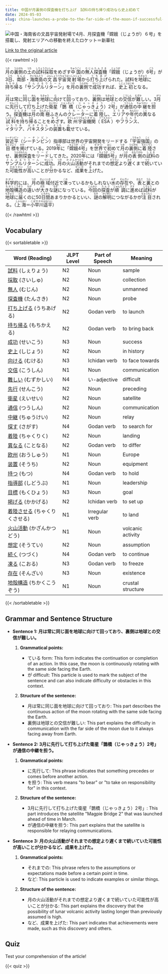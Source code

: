 ```yaml
---
title: 中国が月裏側の探査機を打ち上げ　試料の持ち帰り成功なら史上初めて
date: 2024-05-03
slug: china-launches-a-probe-to-the-far-side-of-the-moon-if-successful-in-returning-samples-it-will-be-the-first-time-in-history
---
```


![中国・海南省の文昌宇宙発射場で4月、月探査機「嫦娥（じょうが）６号」を搭載し、発射エリアへの移動を終えたロケット＝新華社](https://www.asahicom.jp/imgopt/img/e4a1d720ba/comm_L/AS20240503002455.jpg "中国・海南省の文昌宇宙発射場で4月、月探査機「嫦娥（じょうが）６号」を搭載し、発射エリアへの移動を終えたロケット＝新華社")

[Link to the original article](https://asahi.com/articles/ASS523R11S52UHBI02TM.html?iref=comtop_7_02)

{{< rawhtml >}}
<p><ruby>月<rt>つき</rt></ruby>の<ruby>裏側<rt>うらがわ</rt></ruby>の<ruby>土<rt>つち</rt></ruby>の<ruby>試料<rt>しりょう</rt></ruby><ruby>採取<rt>さいしゅ</rt></ruby>をめざす<ruby>中国<rt>ちゅうごく</rt></ruby>の<ruby>無人<rt>むじん</rt></ruby><ruby>探査機<rt>たんさき</rt></ruby>「<ruby>嫦娥<rt>じょうが</rt></ruby>（じょうが）6<ruby>号<rt>ごう</rt></ruby>」が3<ruby>日<rt>にち</rt></ruby>、<ruby>南部<rt>なんぶ</rt></ruby>・<ruby>海南島<rt>かいなんとう</rt></ruby>の<ruby>文昌<rt>ぶんしょう</rt></ruby><ruby>宇宙<rt>うちゅう</rt></ruby><ruby>発射場<rt>はっしゃじょう</rt></ruby>から<ruby>打ち上げ<rt>うちあげ</rt></ruby>られた。試料を<ruby>地球<rt>ちきゅう</rt></ruby>に<ruby>持ち帰<rt>もちかえ</rt></ruby>る「<ruby>サンプルリターン<rt>さんぷるりたーん</rt></ruby>」を<ruby>月<rt>つき</rt></ruby>の<ruby>裏側<rt>うらがわ</rt></ruby>で<ruby>成功<rt>せいこう</rt></ruby>すれば、<ruby>史上<rt>しじょう</rt></ruby><ruby>初<rt>はじめ</rt></ruby>となる。</p>

<p><ruby>月<rt>つき</rt></ruby>は常に<ruby>同<rt>おな</rt></ruby>じ<ruby>面<rt>めん</rt></ruby>を<ruby>地球<rt>ちきゅう</rt></ruby>に<ruby>向<rt>む</rt></ruby>けて<ruby>回<rt>まわ</rt></ruby>っており、<ruby>裏側<rt>うらがわ</rt></ruby>は<ruby>地球<rt>ちきゅう</rt></ruby>との<ruby>交信<rt>こうしん</rt></ruby>が<ruby>難<rt>むずか</rt></ruby>しい。3<ruby>月<rt>がつ</rt></ruby>に<ruby>先行<rt>せんこう</rt></ruby>して<ruby>打<rt>う</rt></ruby>ち<ruby>上<rt>あ</rt></ruby>げた<ruby>衛星<rt>えいせい</rt></ruby>「<ruby>鵲橋<rt>じゃっきょう</rt></ruby>（<ruby>じゃっきょう<rt>じゃっきょう</rt></ruby>）2<ruby>号<rt>ごう</rt></ruby>」が<ruby>通信<rt>つうしん</rt></ruby>の<ruby>中継<rt>ちゅうけい</rt></ruby>を<ruby>担<rt>にな</rt></ruby>う。<ruby>探査機<rt>たんさき</rt></ruby>は<ruby>月<rt>つき</rt></ruby>の<ruby>南極<rt>なんきょく</rt></ruby>ふきんの<ruby>クレーター<rt>くれーたー</rt></ruby>に<ruby>着陸<rt>ちゃくりく</rt></ruby>し、<ruby>エリア<rt>えりあ</rt></ruby>や<ruby>年代<rt>ねんだい</rt></ruby>の<ruby>異<rt>こと</rt></ruby>なる<ruby>試料<rt>しっりょう</rt></ruby>を<ruby>持<rt>も</rt></ruby>ち<ruby>帰<rt>かえ</rt></ruby>ることを<ruby>めざ<rt>めざ</rt></ruby>す。<ruby>欧州<rt>おうしゅう</rt></ruby><ruby>宇宙<rt>うちゅう</rt></ruby><ruby>機関<rt>きかん</rt></ruby>（<ruby>ESA<rt>イーエスエー</rt></ruby>）や<ruby>フランス<rt>ふらんす</rt></ruby>、<ruby>イタリア<rt>いたりあ</rt></ruby>、<ruby>パキスタン<rt>ぱきすたん</rt></ruby>の<ruby>装置<rt>そうち</rt></ruby>も<ruby>載<rt>の</rt></ruby>せている。</p>

<p><ruby>習近平<rt>シーチンピン</rt></ruby>（<ruby>シーチンピン<rt>シーチンピン</rt></ruby>）指導部は世界の宇宙開発をリードする「<ruby>宇宙<rt>うちゅう</rt></ruby>強<ruby>国<rt>こく</rt></ruby>」の<ruby>目標<rt>もくひょう</rt></ruby>を<ruby>掲<rt>かか</rt></ruby>げている。2019<ruby>年<rt>ねん</rt></ruby>に「<ruby>嫦娥<rt>ちょうが</rt></ruby>4<ruby>号<rt>ごう</rt></ruby>」を<ruby>世界<rt>せかい</rt></ruby>で<ruby>初<rt>はじ</rt></ruby>めて<ruby>月<rt>つき</rt></ruby>の<ruby>裏側<rt>うらがわ</rt></ruby>に<ruby>着陸<rt>ちゃくりく</rt></ruby>させ、<ruby>裏側<rt>うらがわ</rt></ruby><ruby>探<rt>たん</rt></ruby>査を<ruby>リード<rt>りーど</rt></ruby>してきた。2020<ruby>年<rt>ねん</rt></ruby>には「<ruby>嫦娥<rt>ちょうが</rt></ruby>5<ruby>号<rt>ごう</rt></ruby>」が<ruby>月<rt>つき</rt></ruby>の<ruby>表側<rt>おもてがわ</rt></ruby>の<ruby>試料<rt>しえき</rt></ruby>の<ruby>サンプル<rt>さんぷる</rt></ruby><ruby>リターン<rt>りたーん</rt></ruby>に<ruby>成功<rt>せいこう</rt></ruby>。<ruby>月<rt>つき</rt></ruby>の<ruby>火山<rt>かざん</rt></ruby><ruby>活動<rt>かつどう</rt></ruby>がそれまでの<ruby>想定<rt>そうてい</rt></ruby>より<ruby>遅<rt>おそ</rt></ruby>くまで<ruby>続<rt>つづ</rt></ruby>いていた<ruby>可能性<rt>かのうせい</rt></ruby>が<ruby>高<rt>たか</rt></ruby>いことが<ruby>分<rt>わ</rt></ruby>かるなど、<ruby>成果<rt>せいか</rt></ruby>を<ruby>上<rt>あ</rt></ruby>げた。</p>

<p><ruby>科学<rt>かがく</rt></ruby>的には、<ruby>月<rt>つき</rt></ruby>の<ruby>極域<rt>きょくいき</rt></ruby>付近で<ruby>凍<rt>こお</rt></ruby>っているかもしれない<ruby>水<rt>みず</rt></ruby>の<ruby>存在<rt>そんざい</rt></ruby>や、<ruby>表<rt>おもて</rt></ruby>と<ruby>裏<rt>うら</rt></ruby>との<ruby>地殻<rt>ちかく</rt></ruby><ruby>構造<rt>こうぞう</rt></ruby>の<ruby>違<rt>ちが</rt></ruby>いが<ruby>大<rt>おお</rt></ruby>きな<ruby>謎<rt>なぞ</rt></ruby>になっている。<ruby>今回<rt>こんかい</rt></ruby>の<ruby>探査<rt>たんさ</rt></ruby>が<ruby>順調<rt>じゅんちょう</rt></ruby>に<ruby>進<rt>すす</rt></ruby>めば<ruby>試料<rt>しりょう</rt></ruby>が<ruby>地球<rt>ちきゅう</rt></ruby>に<ruby>届<rt>とど</rt></ruby>くのに50<ruby>日間<rt>にちかん</rt></ruby>あまりかかるといい、<ruby>謎<rt>なぞ</rt></ruby>の<ruby>解明<rt>かいめい</rt></ruby>につながるかが<ruby>注目<rt>ちゅうもく</rt></ruby>される。（<ruby>上海<rt>しゃんはい</rt></ruby>＝<ruby>小早川<rt>こばやかわ</rt></ruby><ruby>遥平<rt>はるへい</rt></ruby>）</p>
{{< /rawhtml >}}

## Vocabulary


{{< sortabletable >}}

| Word (Reading) | JLPT Level | Part of Speech | Meaning |
|---------------|------------|---------------|---------|
|[試料](https://jisho.org/search/%E8%A9%A6%E6%96%99) (しぇりょう)| N2 | Noun | sample |
|[採取](https://jisho.org/search/%E6%8E%A1%E5%8F%96) (さいしゅ)| N2 | Noun | collection |
|[無人](https://jisho.org/search/%E7%84%A1%E4%BA%BA) (むじん)| N2 | Noun | unmanned |
|[探査機](https://jisho.org/search/%E6%8E%A2%E6%9F%BB%E6%A9%9F) (たんさき)| N2 | Noun | probe |
|[打ち上げる](https://jisho.org/search/%E6%89%93%E3%81%A1%E4%B8%8A%E3%81%92%E3%82%8B) (うちあげる)| N2 | Godan verb | to launch |
|[持ち帰る](https://jisho.org/search/%E6%8C%81%E3%81%A1%E5%B8%B0%E3%82%8B) (もちかえる)| N2 | Godan verb | to bring back |
|[成功](https://jisho.org/search/%E6%88%90%E5%8A%9F) (せいこう)| N3 | Noun | success |
|[史上](https://jisho.org/search/%E5%8F%B2%E4%B8%8A) (しじょう)| N2 | Noun | in history |
|[向ける](https://jisho.org/search/%E5%90%91%E3%81%91%E3%82%8B) (むける)| N3 | Ichidan verb | to face towards |
|[交信](https://jisho.org/search/%E4%BA%A4%E4%BF%A1) (こうしん)| N1 | Noun | communication |
|[難しい](https://jisho.org/search/%E9%9B%A3%E3%81%97%E3%81%84) (むずかしい)| N4 | い-adjective | difficult |
|[先行](https://jisho.org/search/%E5%85%88%E8%A1%8C) (せんこう)| N2 | Noun | preceding |
|[衛星](https://jisho.org/search/%E8%A1%9B%E6%98%9F) (えいせい)| N2 | Noun | satellite |
|[通信](https://jisho.org/search/%E9%80%9A%E4%BF%A1) (つうしん)| N2 | Noun | communication |
|[中継](https://jisho.org/search/%E4%B8%AD%E7%B6%99) (ちゅうけい)| N2 | Noun | relay |
|[探す](https://jisho.org/search/%E6%8E%A2%E3%81%99) (さがす)| N4 | Godan verb | to search for |
|[着陸](https://jisho.org/search/%E7%9D%80%E9%99%B8) (ちゃくりく)| N2 | Noun | landing |
|[異なる](https://jisho.org/search/%E7%95%B0%E3%81%AA%E3%82%8B) (ことなる)| N2 | Godan verb | to differ |
|[欧州](https://jisho.org/search/%E6%AC%A7%E5%B7%9E) (おうしゅう)| N1 | Noun | Europe |
|[装置](https://jisho.org/search/%E8%A3%85%E7%BD%AE) (そうち)| N2 | Noun | equipment |
|[持つ](https://jisho.org/search/%E6%8C%81%E3%81%A4) (もつ)| N4 | Godan verb | to hold |
|[指導部](https://jisho.org/search/%E6%8C%87%E5%B0%8E%E9%83%A8) (しどうぶ)| N1 | Noun | leadership |
|[目標](https://jisho.org/search/%E7%9B%AE%E6%A8%99) (もくひょう)| N3 | Noun | goal |
|[掲げる](https://jisho.org/search/%E6%8E%B2%E3%81%92%E3%82%8B) (かかげる)| N2 | Ichidan verb | to set up |
|[着陸させる](https://jisho.org/search/%E7%9D%80%E9%99%B8%E3%81%95%E3%81%9B%E3%82%8B) (ちゃくりくさせる)| N1 | Irregular verb | to land |
|[火山活動](https://jisho.org/search/%E7%81%AB%E5%B1%B1%E6%B4%BB%E5%8B%95) (かざんかつどう)| N1 | Noun | volcanic activity |
|[想定](https://jisho.org/search/%E6%83%B3%E5%AE%9A) (そうてい)| N2 | Noun | assumption |
|[続く](https://jisho.org/search/%E7%B6%9A%E3%81%8F) (つづく)| N4 | Godan verb | to continue |
|[凍る](https://jisho.org/search/%E5%87%8D%E3%82%8B) (こおる)| N3 | Godan verb | to freeze |
|[存在](https://jisho.org/search/%E5%AD%98%E5%9C%A8) (そんざい)| N3 | Noun | existence |
|[地殻構造](https://jisho.org/search/%E5%9C%B0%E6%AE%BB%E6%A7%8B%E9%80%A0) (ちかくこうぞう)| N1 | Noun | crustal structure |

{{< /sortabletable >}}


## Grammar and Sentence Structure

- **Sentence 1: 月は常に同じ面を地球に向けて回っており、裏側は地球との交信が難しい。**

    1. **Grammatical points:** 
        - ている form: This form indicates the continuation or completion of an action. In this case, the moon is continuously rotating with the same side facing the Earth.
        - が difficult: This particle is used to mark the subject of the sentence and can also indicate difficulty or obstacles in this context.

    2. **Structure of the sentence:** 
        - 月は常に同じ面を地球に向けて回っており: This part describes the continuous action of the moon rotating with the same side facing the Earth.
        - 裏側は地球との交信が難しい: This part explains the difficulty in communication with the far side of the moon due to it always facing away from Earth.

- **Sentence 2: 3月に先行して打ち上げた衛星「鵲橋（じゃっきょう）2号」が通信の中継を担う。**

    1. **Grammatical points:** 
        - に先行して: This phrase indicates that something precedes or comes before another action.
        - を担う: This verb means "to bear" or "to take on responsibility for" in this context.

    2. **Structure of the sentence:** 
        - 3月に先行して打ち上げた衛星「鵲橋（じゃっきょう）2号」: This part introduces the satellite "Magpie Bridge 2" that was launched ahead of time in March.
        - が通信の中継を担う: This part explains that the satellite is responsible for relaying communications.

- **Sentence 3: 月の火山活動がそれまでの想定より遅くまで続いていた可能性が高いことが分かるなど、成果を上げた。**

    1. **Grammatical points:** 
        - それまでの: This phrase refers to the assumptions or expectations made before a certain point in time.
        - など: This particle is used to indicate examples or similar things.

    2. **Structure of the sentence:** 
        - 月の火山活動がそれまでの想定より遅くまで続いていた可能性が高いことが分かる: This part explains the discovery that the possibility of lunar volcanic activity lasting longer than previously assumed is high.
        - など、成果を上げた: This part indicates that achievements were made, such as this discovery and others.

## Quiz

Test your comprehension of the article!

{{< quiz >}}